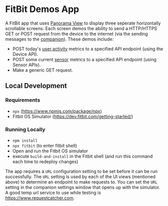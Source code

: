 # FitBit Demos App

A FitBit app that uses [Panorama View](https://dev.fitbit.com/build/guides/user-interface/svg-components/views/#panorama-view) to display three seperate horizontally scrollable screens. Each screen demos the ability to send a HTTP/HTTPS GET or POST request from the device to the internet (via the sending messages to the [companion](https://dev.fitbit.com/build/guides/companion/)). These demos include:

* POST today's [user activity](https://dev.fitbit.com/build/reference/device-api/user-activity/) metrics to a specified API endpoint (using the Device API).
* POST some current [sensor](https://dev.fitbit.com/build/guides/sensors/) metrics to a specified API endpoint (using Sensor APIs).
* Make a generic GET request.

## Local Development

### Requirements

* `npx` (https://www.npmjs.com/package/npx)
* Fitbit OS Simulator (https://dev.fitbit.com/getting-started/)

### Running Locally

* `npm install`
* `npx fitbit` (to enter fitbit shell)
* Open and run the Fitbit OS simulator
* execute `build-and-install` in the Fitbit shell (and run this command each time to redeploy changes)

The app requires a `URL` configuration setting to be set before it can be run successfully. The `URL` setting is used by each of the UI views (mentioned above) to determine an endpoint to make requests to. You can set the `URL` setting in the companion settings window that opens up with the simulator. A good temp url service to use while testing is https://www.requestcatcher.com.

